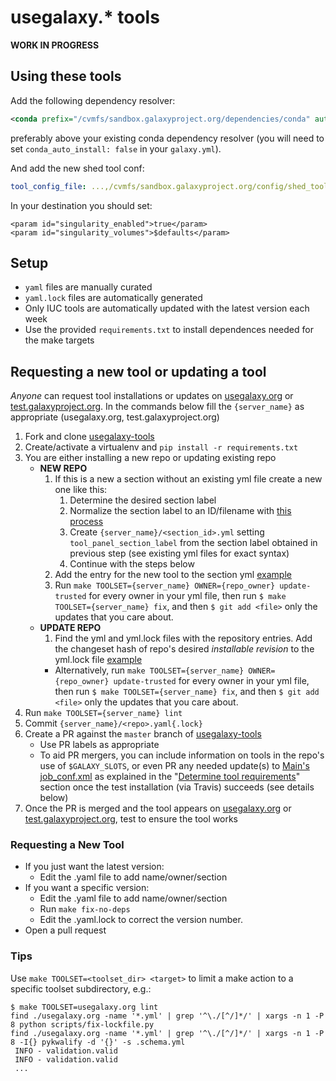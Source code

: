 # usegalaxy.\* tools

**WORK IN PROGRESS**

## Using these tools

Add the following dependency resolver:

```xml
<conda prefix="/cvmfs/sandbox.galaxyproject.org/dependencies/conda" auto_install="False" auto_init="False" />
```

preferably above your existing conda dependency resolver (you will need to set `conda_auto_install: false` in your `galaxy.yml`).

And add the new shed tool conf:

```yml
tool_config_file: ...,/cvmfs/sandbox.galaxyproject.org/config/shed_tool_conf.xml
```

In your destination you should set:

```
<param id="singularity_enabled">true</param>
<param id="singularity_volumes">$defaults</param>
```

## Setup

- `yaml` files are manually curated
- `yaml.lock` files are automatically generated
- Only IUC tools are automatically updated with the latest version each week
- Use the provided `requirements.txt` to install dependences needed for the make targets

## Requesting a new tool or updating a tool

*Anyone* can request tool installations or updates on [usegalaxy.org](https://usegalaxy.org/) or [test.galaxyproject.org](https://test.galaxyproject.org).
In the commands below fill the `{server_name}` as appropriate (usegalaxy.org, test.galaxyproject.org)

1. Fork and clone [usegalaxy-tools](https://github.com/galaxyproject/usegalaxy-tools)
1. Create/activate a virtualenv and `pip install -r requirements.txt`
1. You are either installing a new repo or updating existing repo
    - **NEW REPO**
        1. If this is a new a section without an existing yml file create a new one like this:
            1. Determine the desired section label
            1. Normalize the section label to an ID/filename with [this process](https://github.com/galaxyproject/usegalaxy-tools/issues/9#issuecomment-500847395)
            1. Create `{server_name}/<section_id>.yml` setting `tool_panel_section_label` from the section label obtained in previous step (see existing yml files for exact syntax)
            1. Continue with the steps below
        1. Add the entry for the new tool to the section yml [example](https://github.com/galaxyproject/usegalaxy-tools/pull/86/files#diff-7de70f8620e8ba71104b398d57087611R25-R26)
        1. Run `make TOOLSET={server_name} OWNER={repo_owner} update-trusted` for every owner in your yml file, then run `$ make TOOLSET={server_name} fix`, and then `$ git add <file>` only the updates that you care about.
    - **UPDATE REPO**
        1. Find the yml and yml.lock files with the repository entries. Add the changeset hash of repo's desired *installable revision* to the yml.lock file [example](https://github.com/galaxyproject/usegalaxy-tools/pull/80/files#diff-2e7bd27ec27fa6be24b5689cebc77defR62-R64)
        - Alternatively, run `make TOOLSET={server_name} OWNER={repo_owner} update-trusted` for every owner in your yml file, then run `$ make TOOLSET={server_name} fix`, and then `$ git add <file>` only the updates that you care about.
1. Run `make TOOLSET={server_name} lint`
1. Commit `{server_name}/<repo>.yaml{.lock}`
1. Create a PR against the `master` branch of [usegalaxy-tools](https://github.com/galaxyproject/usegalaxy-tools)
    - Use PR labels as appropriate
    - To aid PR mergers, you can include information on tools in the repo's use of `$GALAXY_SLOTS`, or even PR any needed update(s) to [Main's job_conf.xml](https://github.com/galaxyproject/usegalaxy-playbook/blob/master/env/main/templates/galaxy/config/job_conf.xml.j2) as explained in the "[Determine tool requirements](#determine-tool-requirements)" section once the test installation (via Travis) succeeds (see details below)
1. Once the PR is merged and the tool appears on [usegalaxy.org](https://usegalaxy.org/) or [test.galaxyproject.org](https://test.galaxyproject.org), test to ensure the tool works

### Requesting a New Tool

- If you just want the latest version:
	- Edit the .yaml file to add name/owner/section
- If you want a specific version:
	- Edit the .yaml file to add name/owner/section
	- Run `make fix-no-deps`
	- Edit the .yaml.lock to correct the version number.
- Open a pull request

### Tips

Use `make TOOLSET=<toolset_dir> <target>` to limit a make action to a specific toolset subdirectory, e.g.:

```console
$ make TOOLSET=usegalaxy.org lint
find ./usegalaxy.org -name '*.yml' | grep '^\./[^/]*/' | xargs -n 1 -P 8 python scripts/fix-lockfile.py
find ./usegalaxy.org -name '*.yml' | grep '^\./[^/]*/' | xargs -n 1 -P 8 -I{} pykwalify -d '{}' -s .schema.yml
 INFO - validation.valid
 INFO - validation.valid
 ...
```
